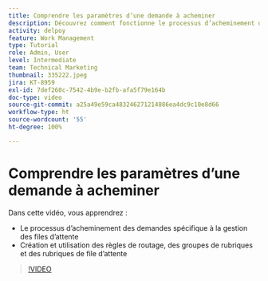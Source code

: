 ```yaml
---
title: Comprendre les paramètres d’une demande à acheminer
description: Découvrez comment fonctionne le processus d’acheminement des demandes sur  [!DNL  Workfront] . Créez ensuite des règles de routage, des groupes de rubriques et des rubriques de file d’attente.
activity: delpoy
feature: Work Management
type: Tutorial
role: Admin, User
level: Intermediate
team: Technical Marketing
thumbnail: 335222.jpeg
jira: KT-8959
exl-id: 7def260c-7542-4b9e-b2fb-afa5f79e164b
doc-type: video
source-git-commit: a25a49e59ca483246271214886ea4dc9c10e8d66
workflow-type: ht
source-wordcount: '55'
ht-degree: 100%

---
```


# Comprendre les paramètres d’une demande à acheminer

Dans cette vidéo, vous apprendrez :

* Le processus d’acheminement des demandes spécifique à la gestion des files d’attente
* Création et utilisation des règles de routage, des groupes de rubriques et des rubriques de file d’attente

>[!VIDEO](https://video.tv.adobe.com/v/335222/?quality=12&learn=on)
